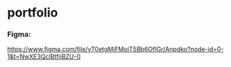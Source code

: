 # portfolio

### Figma: 
https://www.figma.com/file/yT0etgMiFMoiT5Bb6OfIGr/Anpdko?node-id=0-1&t=NwXE3QclBtfijBZU-0
